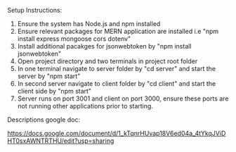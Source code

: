 
Setup Instructions:

1. Ensure the system has Node.js and npm installed
2. Ensure relevant packages for MERN application are installed i.e "npm install express mongoose cors dotenv"
3. Install additional pacakges for jsonwebtoken by "npm install jsonwebtoken"
4. Open project directory and two terminals in project root folder
5. In one terminal navigate to server folder by "cd server" and start the server by "npm start"
6. In second server navigate to client folder by "cd client" and start the client side by "npm start"
7. Server runs on port 3001 and client on port 3000, ensure these ports are not running other applications prior to starting.
   
Descriptions google doc:

https://docs.google.com/document/d/1_kTqnrHUvap18V6ed04a_4tYkqJViDHT0sxAWNTRTHU/edit?usp=sharing
